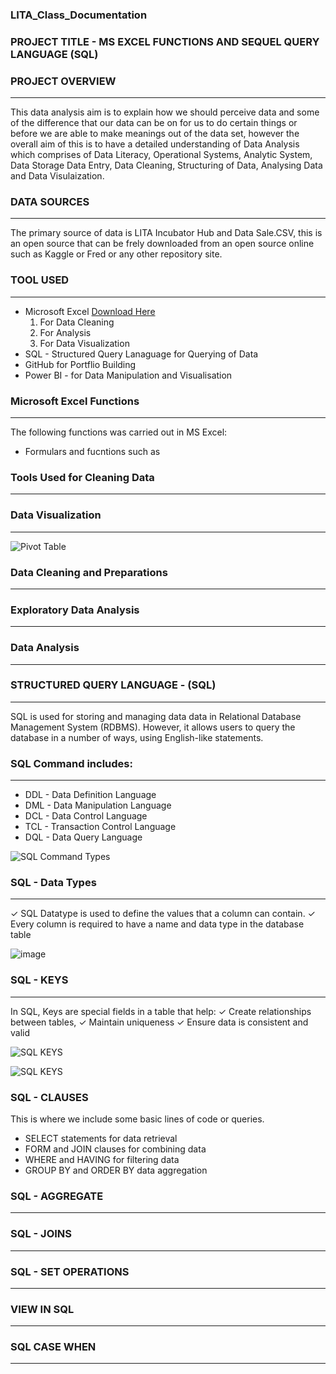 ### LITA_Class_Documentation

### PROJECT TITLE - MS EXCEL FUNCTIONS AND SEQUEL QUERY LANGUAGE (SQL)

### PROJECT OVERVIEW
---
This data analysis aim is to explain how we should perceive data and some of the difference that our data can be on for us to do certain things or before we are able to make meanings out of the data set, however the overall aim of this is to have a detailed understanding of Data Analysis which comprises of Data Literacy, Operational Systems, Analytic System, Data Storage Data Entry, Data Cleaning, Structuring of Data, Analysing Data and Data Visulaization.

### DATA SOURCES 
---
The primary source of data is LITA Incubator Hub and Data Sale.CSV, this is an open source that can be frely downloaded from an open source online such as Kaggle or Fred or any other repository site.

### TOOL USED
---
- Microsoft Excel [Download Here](https://www.microsft.com) 
    1. For Data Cleaning
    2. For Analysis
    3. For Data Visualization
- SQL - Structured Query Lanaguage for Querying of Data
- GitHub for Portflio Building
- Power BI - for Data Manipulation and Visualisation

### Microsoft Excel Functions 
---
The following functions was carried out in MS Excel:
- Formulars and fucntions such as


### Tools Used for Cleaning Data
---


### Data Visualization 
---
![Pivot Table](https://github.com/user-attachments/assets/1a4df785-8154-4505-bec5-1cc0f98f9e79)


### Data Cleaning and Preparations
---

### Exploratory Data Analysis 
---

### Data Analysis
---

### STRUCTURED QUERY LANGUAGE - (SQL)
---
SQL is used for storing and managing data data in Relational Database Management System (RDBMS). However, it allows users to query the database in a number of ways, using English-like statements.

### SQL Command includes:
---
- DDL - Data Definition Language
- DML - Data Manipulation Language
- DCL - Data Control Language
- TCL - Transaction Control Language
- DQL - Data Query Language
  
![SQL Command Types](https://github.com/user-attachments/assets/921fa0c2-4b10-4567-a7cd-08af6f8e83be)

### SQL - Data Types 
---
✓ SQL Datatype is used to define the values that a column can contain.
✓ Every column is required to have a name and data type in the database table

![image](https://github.com/user-attachments/assets/9e695d9e-45d0-4fdf-879c-3a1a2276066f)

### SQL - KEYS
---
In SQL, Keys are special fields in a table that help:
✓ Create relationships between tables,
✓ Maintain uniqueness 
✓ Ensure data is consistent and valid

![SQL KEYS](https://github.com/user-attachments/assets/3b24619f-8b5d-4ff7-b51c-38592543adee)

![SQL KEYS](https://github.com/user-attachments/assets/87be581b-97b2-4135-8f6d-c86207255931)

### SQL - CLAUSES
This is where we include some basic lines of code or queries.
- SELECT statements for data retrieval
- FORM and JOIN clauses for combining data
- WHERE and HAVING for filtering data
- GROUP BY and ORDER BY data aggregation

 ### SQL - AGGREGATE
---

 ### SQL - JOINS
---
 ### SQL - SET OPERATIONS
---
 ### VIEW IN SQL
---
 ### SQL CASE WHEN 
 ---
 

  

